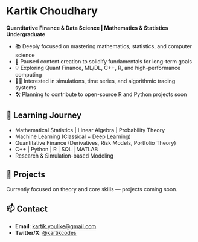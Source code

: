 # Kartik Choudhary

**Quantitative Finance & Data Science | Mathematics & Statistics Undergraduate**

- 📚 Deeply focused on mastering mathematics, statistics, and computer science  
- 🔁 Paused content creation to solidify fundamentals for long-term goals  
- 💡 Exploring Quant Finance, ML/DL, C++, R, and high-performance computing  
- 🧑‍🔬 Interested in simulations, time series, and algorithmic trading systems  
- 🛠️ Planning to contribute to open-source R and Python projects soon

## 🎯 Learning Journey

- Mathematical Statistics | Linear Algebra | Probability Theory  
- Machine Learning (Classical + Deep Learning)  
- Quantitative Finance (Derivatives, Risk Models, Portfolio Theory)  
- C++ | Python | R | SQL | MATLAB 
- Research & Simulation-based Modeling

## 🚧 Projects

Currently focused on theory and core skills — projects coming soon.

## 📫 Contact

- **Email**: kartik.youlike@gmail.com 
- **Twitter/X**: [@kartikcodes](https://twitter.com/kartikcodes)  


